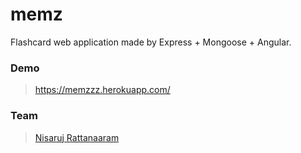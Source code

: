 # memz
Flashcard web application made by Express + Mongoose + Angular.

### Demo ###
> https://memzzz.herokuapp.com/

### Team ###
> [Nisaruj Rattanaaram](https://github.com/nisaruj)

